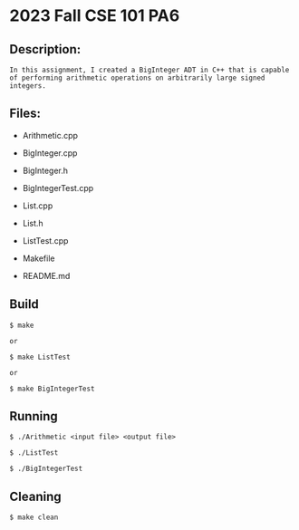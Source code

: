 # 2023 Fall CSE 101 PA6     


## Description:          
    
    In this assignment, I created a BigInteger ADT in C++ that is capable 
    of performing arithmetic operations on arbitrarily large signed integers.


## Files:    
* Arithmetic.cpp    
- BigInteger.cpp 
* BigInteger.h    
- BigIntegerTest.cpp
* List.cpp 
- List.h 
* ListTest.cpp    
- Makefile 
* README.md     
   
   
## Build    
    
    $ make     
    
    or
    
    $ make ListTest     
    
    or
    
    $ make BigIntegerTest
    
   
## Running   
            
    $ ./Arithmetic <input file> <output file>        
    
    $ ./ListTest           
    
    $ ./BigIntegerTest        
       

## Cleaning    
    
    $ make clean    
